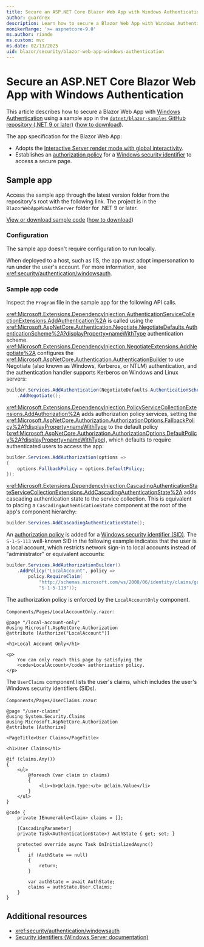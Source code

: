 ```yaml
---
title: Secure an ASP.NET Core Blazor Web App with Windows Authentication
author: guardrex
description: Learn how to secure a Blazor Web App with Windows Authentication.
monikerRange: '>= aspnetcore-9.0'
ms.author: riande
ms.custom: mvc
ms.date: 02/13/2025
uid: blazor/security/blazor-web-app-windows-authentication
---
```

# Secure an ASP.NET Core Blazor Web App with Windows Authentication

<!-- UPDATE 10.0 - Enable after release

[!INCLUDE[](~/includes/not-latest-version-without-not-supported-content.md)]

-->

This article describes how to secure a Blazor Web App with [Windows Authentication](/windows-server/security/windows-authentication/windows-authentication-overview) using a sample app in the [`dotnet/blazor-samples` GitHub repository (.NET 9 or later)](https://github.com/dotnet/blazor-samples) ([how to download](xref:blazor/fundamentals/index#sample-apps)).

The app specification for the Blazor Web App:

* Adopts the [Interactive Server render mode with global interactivity](xref:blazor/components/render-modes).
* Establishes an [authorization policy](xref:security/authorization/policies) for a [Windows security identifier](/windows-server/identity/ad-ds/manage/understand-security-identifiers) to access a secure page.

## Sample app

Access the sample app through the latest version folder from the repository's root with the following link. The project is in the `BlazorWebAppWinAuthServer` folder for .NET 9 or later.

[View or download sample code](https://github.com/dotnet/blazor-samples) ([how to download](xref:blazor/fundamentals/index#sample-apps))

### Configuration

The sample app doesn't require configuration to run locally.

When deployed to a host, such as IIS, the app must adopt impersonation to run under the user's account. For more information, see <xref:security/authentication/windowsauth>.

### Sample app code

Inspect the `Program` file in the sample app for the following API calls.

<xref:Microsoft.Extensions.DependencyInjection.AuthenticationServiceCollectionExtensions.AddAuthentication%2A> is called using the <xref:Microsoft.AspNetCore.Authentication.Negotiate.NegotiateDefaults.AuthenticationScheme%2A?displayProperty=nameWithType> authentication scheme. <xref:Microsoft.Extensions.DependencyInjection.NegotiateExtensions.AddNegotiate%2A> configures the <xref:Microsoft.AspNetCore.Authentication.AuthenticationBuilder> to use Negotiate (also known as Windows, Kerberos, or NTLM) authentication, and the authentication handler supports Kerberos on Windows and Linux servers:

```csharp
builder.Services.AddAuthentication(NegotiateDefaults.AuthenticationScheme)
    .AddNegotiate();
```

<xref:Microsoft.Extensions.DependencyInjection.PolicyServiceCollectionExtensions.AddAuthorization%2A> adds authorization policy services, setting the <xref:Microsoft.AspNetCore.Authorization.AuthorizationOptions.FallbackPolicy%2A?displayProperty=nameWithType> to the default policy (<xref:Microsoft.AspNetCore.Authorization.AuthorizationOptions.DefaultPolicy%2A?displayProperty=nameWithType>), which defaults to require authenticated users to access the app:

```csharp
builder.Services.AddAuthorization(options =>
{
    options.FallbackPolicy = options.DefaultPolicy;
});
```

<xref:Microsoft.Extensions.DependencyInjection.CascadingAuthenticationStateServiceCollectionExtensions.AddCascadingAuthenticationState%2A> adds cascading authentication state to the service collection. This is equivalent to placing a `CascadingAuthenticationState` component at the root of the app's component hierarchy:

```csharp
builder.Services.AddCascadingAuthenticationState();
```

An [authorization policy](xref:security/authorization/policies) is added for a [Windows security identifier (SID)](/windows-server/identity/ad-ds/manage/understand-security-identifiers). The `S-1-5-113` well-known SID in the following example indicates that the user is a local account, which restricts network sign-in to local accounts instead of "administrator" or equivalent accounts:

```csharp
builder.Services.AddAuthorizationBuilder()
    .AddPolicy("LocalAccount", policy =>
        policy.RequireClaim(
            "http://schemas.microsoft.com/ws/2008/06/identity/claims/groupsid",
            "S-1-5-113"));   
```

The authorization policy is enforced by the `LocalAccountOnly` component.

`Components/Pages/LocalAccountOnly.razor`:

```razor
@page "/local-account-only"
@using Microsoft.AspNetCore.Authorization
@attribute [Authorize("LocalAccount")]

<h1>Local Account Only</h1>

<p>
    You can only reach this page by satisfying the
    <code>LocalAccount</code> authorization policy.
</p>
```

The `UserClaims` component lists the user's claims, which includes the user's Windows security identifiers (SIDs).

`Components/Pages/UserClaims.razor`:

```razor
@page "/user-claims"
@using System.Security.Claims
@using Microsoft.AspNetCore.Authorization
@attribute [Authorize]

<PageTitle>User Claims</PageTitle>

<h1>User Claims</h1>

@if (claims.Any())
{
    <ul>
        @foreach (var claim in claims)
        {
            <li><b>@claim.Type:</b> @claim.Value</li>
        }
    </ul>
}

@code {
    private IEnumerable<Claim> claims = [];

    [CascadingParameter]
    private Task<AuthenticationState>? AuthState { get; set; }

    protected override async Task OnInitializedAsync()
    {
        if (AuthState == null)
        {
            return;
        }

        var authState = await AuthState;
        claims = authState.User.Claims;
    }
}
```

## Additional resources

* <xref:security/authentication/windowsauth>
* [Security identifiers (Windows Server documentation)](/windows-server/identity/ad-ds/manage/understand-security-identifiers)
